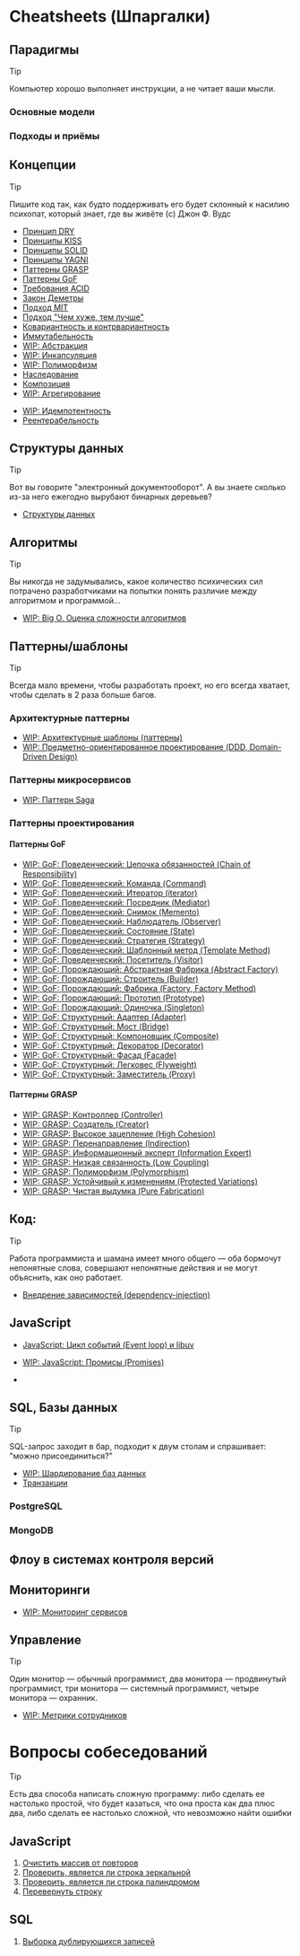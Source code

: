 # Cheatsheets (Шпаргалки)
<!--
https://backendinterview.ru/index.html
-->

## Парадигмы

> [!TIP]
> Компьютер хорошо выполняет инструкции, а не читает ваши мысли.

<!--
https://ru.wikipedia.org/wiki/%D0%9F%D0%B0%D1%80%D0%B0%D0%B4%D0%B8%D0%B3%D0%BC%D0%B0_%D0%BF%D1%80%D0%BE%D0%B3%D1%80%D0%B0%D0%BC%D0%BC%D0%B8%D1%80%D0%BE%D0%B2%D0%B0%D0%BD%D0%B8%D1%8F
-->
### Основные модели

[//]: # (- Императивное программирование)

[//]: # (- Декларативное программирование)

[//]: # (- Структурное программирование)

[//]: # (- Функциональное программирование)

[//]: # (- Логическое программирование)

[//]: # (- Объектно-ориентированное программирование &#40;ООП&#41;)

[//]: # (  - Компонентно-ориентированное программирование)

[//]: # (  - Прототипно-ориентированное программирование)

[//]: # (  - Агентно-ориентированное программирование)

### Подходы и приёмы

[//]: # (- Структурное программирование)

[//]: # (- Процедурное программирование)

[//]: # (- Аппликативное программирование)

[//]: # (- Обобщённое программирование)

[//]: # (- Доказательное программирование)

[//]: # (- Порождающее программирование)

[//]: # (- Аспектно-ориентированное программирование &#40;АОП&#41;)

[//]: # (- Агентно-ориентированное программирование)

[//]: # (- Контрактное программирование)

[//]: # (- Рекурсия)

[//]: # (- Автоматное программирование)

[//]: # (- Событийно-ориентированное программирование)

[//]: # (- Компонентно-ориентированное программирование)

[//]: # (- Грамотное программирование)

## Концепции

> [!TIP]
> Пишите код так, как будто поддерживать его будет склонный к насилию психопат, который знает, где вы живёте (c) Джон Ф. Вудс

- [Принцип DRY](concepts/dry.md)
- [Принципы KISS](concepts/kiss.md)
- [Принципы SOLID](concepts/solid.md)
- [Принципы YAGNI](concepts/yagni.md)
- [Паттерны GRASP](concepts/grasp.md)
- [Паттерны GoF](concepts/gof.md)
- [Требования ACID](concepts/acid.md)
- [Закон Деметры](concepts/lod.md)
- [Подход MIT](concepts/mit.md)
- [Подход "Чем хуже, тем лучше"](concepts/worse-is-better.md)
- [Ковариантность и контрвариантность](concepts/covariance-and-contravariance.md)
- [Иммутабельность](concepts/immutability.md)
- [WIP: Абстракция](concepts/abstraction.md)
- [WIP: Инкапсуляция](concepts/encapsulation.md)
- [WIP: Полиморфизм](concepts/polymorphism.md)
- [Наследование](concepts/inheritance.md)
- [Композиция](concepts/composition.md)
- [WIP: Агрегирование](concepts/aggregation.md)
<!-- https://ru.wikipedia.org/wiki/%D0%90%D0%B3%D1%80%D0%B5%D0%B3%D0%B8%D1%80%D0%BE%D0%B2%D0%B0%D0%BD%D0%B8%D0%B5_(%D0%BF%D1%80%D0%BE%D0%B3%D1%80%D0%B0%D0%BC%D0%BC%D0%B8%D1%80%D0%BE%D0%B2%D0%B0%D0%BD%D0%B8%D0%B5) -->
<!-- 
https://backendinterview.ru/architecture/principles.html#%D0%9F%D1%80%D0%B5%D0%B4%D0%BF%D0%BE%D1%87%D0%B8%D1%82%D0%B0%D0%B9%D1%82%D0%B5-%D0%BA%D0%BE%D0%BC%D0%BF%D0%BE%D0%B7%D0%B8%D1%86%D0%B8%D1%8E-%D0%BD%D0%B0%D1%81%D0%BB%D0%B5%D0%B4%D0%BE%D0%B2%D0%B0%D0%BD%D0%B8%D1%8E-%D0%BA%D0%BB%D0%B0%D1%81%D1%81%D0%B0 
https://ru.hexlet.io/courses/js-classes/lessons/composition-over-inheritance/theory_unit
https://devrating.org/ru/content/inheritance-vs-composition
https://ru.stackoverflow.com/questions/870046/%D0%A7%D0%B5%D0%BC-%D0%BE%D1%82%D0%BB%D0%B8%D1%87%D0%B0%D0%B5%D1%82%D1%81%D1%8F-%D0%BA%D0%BE%D0%BC%D0%BF%D0%BE%D0%B7%D0%B8%D1%86%D0%B8%D1%8F-%D0%BE%D1%82-%D0%BD%D0%B0%D1%81%D0%BB%D0%B5%D0%B4%D0%BE%D0%B2%D0%B0%D0%BD%D0%B8%D1%8F
https://habr.com/ru/companies/otus/articles/578516/
https://habr.com/ru/articles/325478/
-->
- [WIP: Идемпотентность](concepts/idempotency.md)
- [Реентерабельность](concepts/reentrant.md)

<!--
https://medium.com/nuances-of-programming/10-%D0%BF%D1%80%D0%BE%D0%B3%D1%80%D0%B0%D0%BC%D0%BC%D0%B8%D1%81%D1%82%D1%81%D0%BA%D0%B8%D1%85-%D1%82%D0%B5%D1%80%D0%BC%D0%B8%D0%BD%D0%BE%D0%B2-%D0%BD%D0%B0-%D0%BF%D0%BE%D0%BD%D1%8F%D1%82%D0%BD%D0%BE%D0%BC-%D1%8F%D0%B7%D1%8B%D0%BA%D0%B5-8c2cb31fcda4
-->

[//]: # (- Признаки плохого проекта <!-- https://backendinterview.ru/architecture/principles.html#%D0%9F%D1%80%D0%B8%D0%B7%D0%BD%D0%B0%D0%BA%D0%B8-%D0%BF%D0%BB%D0%BE%D1%85%D0%BE%D0%B3%D0%BE-%D0%BF%D1%80%D0%BE%D0%B5%D0%BA%D1%82%D0%B0 -->)

## Структуры данных

> [!TIP]
> Вот вы говорите "электронный документооборот". А вы знаете сколько из-за него ежегодно вырубают бинарных деревьев?

- [Структуры данных](data-structures/data-structures.md)

## Алгоритмы

> [!TIP]
> Вы никогда не задумывались, какое количество психических сил потрачено разработчиками на попытки понять различие между алгоритмом и программой...

- [WIP: Big O. Оценка сложности алгоритмов](algorithms/big-o.md)

[//]: # (- Алгоритмы сортировки)
<!-- https://blog.skillfactory.ru/sorting-algorithm/ -->

## Паттерны/шаблоны

> [!TIP]
> Всегда мало времени, чтобы разработать проект, но его всегда хватает, чтобы сделать в 2 раза больше багов.

### Архитектурные паттерны
<!--
https://citforum.ru/SE/project/pattern/
https://habr.com/ru/companies/alconost/articles/522662/
https://habr.com/ru/articles/871500/
https://systems.education/wis_ddd_architectural_patterns
https://tproger.ru/translations/top-5-arhitekturnyh-patternov-dlja-raspredeljonnyh-sistem
https://blog.skillfactory.ru/glossary/pattern/
https://vk.com/@testers-ot-mvc-do-eda
https://proglib.io/p/7-arhitekturnyh-patternov-kotorye-dolzhen-znat-kazhdyy-programmist-2023-05-22
https://tproger.ru/translations/top-5-arhitekturnyh-patternov-dlja-raspredeljonnyh-sistem
https://tproger.ru/articles/topovye-patterny-dlya-razrabotki-arhitektury-po
https://tproger.ru/articles/monolit-ili-mikroservisy--kak-vybrat-arhitekturu-dlya-novogo-proekta
https://habr.com/ru/companies/serverspace/articles/692916/
https://academy.mediasoft.team/article/patterny-proektirovaniya-dlya-chego-nuzhny-kakimi-byvayut-i-chem-otlichayutsya-ot-arkhitekturnykh/
https://systems.education/software_styles_and_patterns_with_cheatsheet
https://habr.com/ru/articles/856452/
https://bigdataschool.ru/blog/architecture-patterns-for-distributed-systems.html
https://proglib.io/p/9-osnovnyh-patternov-dlya-proektirovaniya-raspredelennyh-sistem-2024-07-30
https://medium.com/nuances-of-programming/5-%D0%B2%D0%B5%D0%B4%D1%83%D1%89%D0%B8%D1%85-%D1%88%D0%B0%D0%B1%D0%BB%D0%BE%D0%BD%D0%BE%D0%B2-%D0%BF%D1%80%D0%BE%D0%B5%D0%BA%D1%82%D0%B8%D1%80%D0%BE%D0%B2%D0%B0%D0%BD%D0%B8%D1%8F-%D1%80%D0%B0%D1%81%D0%BF%D1%80%D0%B5%D0%B4%D0%B5%D0%BB%D0%B5%D0%BD%D0%BD%D1%8B%D1%85-%D1%81%D0%B8%D1%81%D1%82%D0%B5%D0%BC-b67e9805fee8
https://habr.com/ru/companies/otus/articles/576766/
https://habr.com/ru/companies/otus/articles/754712/
-->

[//]: # (- Anemic Domain Model &#40;антипаттерн?&#41; <!-- https://emacsway.github.io/ru/anemic-domain-model/ -->)

[//]: # (- N-tier: многоуровневая архитектура &#40;N — кол-во слоёв&#41;)

[//]: # (- Layered: слоистая архитектура &#40;Onion architecture / Hexagonal Architecture&#41;)

[//]: # (- Паттерн многослойной архитектуры)

[//]: # (- Clean Architecture: чистая архитектура)

[//]: # (- Event-Driven Architecture: событийно-ориентированная архитектура.)

[//]: # (- DDD &#40;Data-driven development&#41;)

[//]: # (- DDD &#40;Domain-driven development&#41; )

[//]: # (- SOA &#40;Service-Oriented Architecture&#41; Сервис-ориентированная архитектура)

[//]: # (- Event Sourcing)

[//]: # (- Dataflow: поток данных)

[//]: # (- Inversion of Control,)

[//]: # (- Dependency Inversion,)

[//]: # (- Dependency Injection)

[//]: # (- Порты и адаптеры)

[//]: # (- Многоуровневая архитектура)

[//]: # (- Каналы и фильтры)

[//]: # (- Клиент — сервер)

[//]: # (- Модель — представление — контроллер)

[//]: # (- Управляемая событиями архитектура)

[//]: # (- Архитектура на основе микросервисов)

[//]: # (- MVC &#40;Model-View-Controller&#41;)

[//]: # (- MVVM &#40;Model-View-ViewModel&#41;)

[//]: # (- HMVC &#40;Hierarchical model–view–controller&#41;)

[//]: # (- MVP &#40;Model-View-Presenter&#41;)

[//]: # (- State-Model-View &#40;SMV&#41;)

[//]: # (- Двухфазная фиксация &#40;2PC&#41;)

[//]: # (- Saga)

[//]: # (- PageController)

[//]: # (- FrontController)

[//]: # (- ActiveRecord)

[//]: # (- Data Mapper)

[//]: # (- Делегирование &#40;Delegation&#41;)

[//]: # (- Lazy Load &#40;Ленивая Загрузка&#41;)

[//]: # (- Registry &#40;реестр&#41;)

[//]: # (- Паттерн автоматического выключения &#40;Circuit Breaker&#41;)

[//]: # (- Паттерн источника событий &#40;Event sourcing&#41;)

[//]: # (- Паттерн SideCar)

[//]: # (- Паттерн CQRS &#40;Command and Query Responsibility Segregation&#41;)

[//]: # (- Паттерн Rate Limiting)

[//]: # (- Strangler Fig)

[//]: # (- Паттерн Health Endpoint Monitoring)

[//]: # (- Реплицированные сервисы с распределением нагрузки &#40;RLBS&#41;)

[//]: # (- Load Balancer)

[//]: # (- Retry &#40;exponential backoff with jitter&#41;)

[//]: # (- Database per service)

[//]: # (- Шардинг)

[//]: # (- Упреждающая журнализация &#40;Write-Ahead Log&#41;)

[//]: # (- Split-Brain паттерн)

[//]: # (- Направленная отправка &#40;Hinted Handoff&#41;)

[//]: # (- Чтение с восстановлением &#40;Read Repair&#41;)

[//]: # (- Distributed Monolith &#40;антипаттерн&#41;)

[//]: # (- Микролиты &#40;антипаттерн&#41;)

[//]: # (- Многослойность &#40;антипаттерн&#41;)

[//]: # (- Монолит)

[//]: # (- Микросервисы &#40;MSA, Microservice architecture&#41;)

[//]: # (Распиливание монолита <!-- )

[//]: # (https://cloud.vk.com/blog/26-osnovnyh-patternov-mikroservisnoj-razrabotki/)

[//]: # (https://habr.com/ru/companies/reksoft/articles/864206/)

[//]: # (-->)

[//]: # (- Decomposition by Domain &#40;Разделение по доменам&#41;)

[//]: # (- Decomposition by Business Capability &#40;Разделение по бизнес-возможностям&#41;)

[//]: # (- Decomposition by Data &#40;Разделение по данным&#41;)

[//]: # (- Decomposition by UI &#40;Разделение по пользовательскому интерфейсу&#41;)

[//]: # (- Decomposition by Deployment &#40;Разделение по развертыванию&#41;)

[//]: # (- Decomposition by Communication Protocol &#40;Разделение по протоколу коммуникации&#41;)

[//]: # (- Domain-driven design)
- [WIP: Архитектурные шаблоны (паттерны)](patterns/architectural/architectural-patterns.md)
- [WIP: Предметно-ориентированное проектирование (DDD, Domain-Driven Design)](patterns/architectural/domain-driven-design.md)

### Паттерны микросервисов
<!--
https://habr.com/ru/companies/slurm/articles/679906/
https://habr.com/ru/companies/slurm/articles/681326/
https://proglib.io/p/18-osnovnyh-patternov-mikroservisnoy-arhitektury-2024-07-23
https://cloud.vk.com/blog/26-osnovnyh-patternov-mikroservisnoj-razrabotki/
https://systems.education/microservices-architecture-pattern
https://habr.com/ru/companies/reksoft/articles/864206/
https://habr.com/ru/companies/reksoft/articles/875270/
https://habr.com/ru/companies/piter/articles/275633/
https://dzen.ru/a/ZEoLx3ca-AKQ3cQ7
-->
- [WIP: Паттерн Saga](patterns/microservices/saga.md)

[//]: # (- Stateless Services &#40;Сервисы без состояния&#41;)

[//]: # (- Async Messaging &#40;Асинхронный обмен сообщениями&#41;)

[//]: # (- Database per Service &#40;База данных для каждого сервиса&#41;)

[//]: # (- Smart Endpoints, Dumb Pipes &#40;Умные конечные точки, глупые каналы&#41;)

[//]: # (- Consumer-Driven Contracts &#40;Контракты, определяемые потребителем&#41;)

[//]: # (- Shadow Deployment &#40;Теневое развертывание&#41;)

[//]: # (- Backends for Frontends &#40;BFF, Бэкенды для фронтендов&#41;)

[//]: # (- Sidecar &#40;Вспомогательный сервис&#41;)

[//]: # (- Retry &#40;Повторная попытка&#41;)

[//]: # (- Polyglot Persistence &#40;Многовариантное хранение&#41;)

[//]: # (- Data Sharding &#40;Шардинг данных&#41;)

[//]: # (- Command Query Responsibility Segregation &#40;CQRS, Разделение команд и запросов&#41;)

[//]: # (- Event Sourcing &#40;Источник событий&#41;)

[//]: # (- Saga Pattern &#40;Сага&#41;)

[//]: # (- Bulkhead &#40;Отсек, Переборка&#41;)

[//]: # (- Circuit Breaker &#40;Предохранитель&#41;)

[//]: # (- API Gateway &#40;API-шлюз&#41;)

[//]: # (- Service Registry &#40;Реестр сервисов&#41;)
[//]: # (???)

[//]: # (- Шаблон "API-композиция" &#40;API Composition&#41;)

[//]: # (- Шаблон "Поиск событий" &#40;Event Sourcing&#41;)

[//]: # (- Шаблон "Сборка пользовательского интерфейса на стороне клиента" &#40;Client-Side UI Composition&#41;)

[//]: # (- Шаблон "Сборка фрагментов страниц на стороне сервера" &#40;Server-Side Page Fragment Composition&#41;)

[//]: # (- Шаблон "Обнаружение сервисов на стороне клиента" &#40;Client-Side Service Discovery&#41;)

[//]: # (- Шаблон "Обнаружение сервисов на стороне сервера" &#40;Server-Side Service Discovery&#41;)

[//]: # (- Шаблон "Экземпляр сервиса на хост" &#40;Service Instance Per Host&#41;)

[//]: # (- Шаблон "Сине-зеленое развертывание" &#40;Blue-Green Deployment&#41;)

[//]: # (- Шаблон "Агрегация логов" &#40;Log Aggregation&#41;)

[//]: # (- Шаблон "Распределенная трассировка" &#40;Distributed Tracing&#41;)

[//]: # (- Шаблон "Проверки здоровья" &#40;Health Check&#41;)

[//]: # (- Шаблон "Посредник" &#40;"Посол", Ambassador&#41;)

[//]: # (- Шаблон "Тестирование контрактов, ориентированных на потребителя" &#40;Consumer-Driven Contract Testing&#41;)

[//]: # (- Шаблон "Внешняя конфигурация" &#40;External Configuration&#41;)

### Паттерны проектирования
<!--
https://habr.com/ru/articles/804339/
https://habr.com/ru/articles/716412/
https://backendinterview.ru/architecture/gof.html
https://citforum.ru/SE/project/pattern/
https://doka.guide/tools/architecture-and-design-patterns/
Gangs of Four (GoF) Design Patterns
-->

#### Паттерны GoF
- [WIP: GoF: Поведенческий: Цепочка обязанностей (Chain of Responsibility)](patterns/design/gof.behavioral.chain-of-responsibility.md)
- [WIP: GoF: Поведенческий: Команда (Command)](patterns/design/gof.behavioral.command.md)
- [WIP: GoF: Поведенческий: Итератор (iterator)](patterns/design/gof.behavioral.iterator.md)
- [WIP: GoF: Поведенческий: Посредник (Mediator)](patterns/design/gof.behavioral.mediator.md)
- [WIP: GoF: Поведенческий: Снимок (Memento)](patterns/design/gof.behavioral.memento.md)
- [WIP: GoF: Поведенческий: Наблюдатель (Observer)](patterns/design/gof.behavioral.observer.md)
- [WIP: GoF: Поведенческий: Состояние (State)](patterns/design/gof.behavioral.state.md)
- [WIP: GoF: Поведенческий: Стратегия (Strategy)](patterns/design/gof.behavioral.strategy.md)
- [WIP: GoF: Поведенческий: Шаблонный метод (Template Method)](patterns/design/gof.behavioral.template-method.md)
- [WIP: GoF: Поведенческий: Посетитель (Visitor)](patterns/design/gof.behavioral.visitor.md)
- [WIP: GoF: Порождающий: Абстрактная Фабрика (Abstract Factory)](patterns/design/gof.generative.abstract-factory.md)
- [WIP: GoF: Порождающий: Строитель (Builder)](patterns/design/gof.generative.builder.md)
- [WIP: GoF: Порождающий: Фабрика (Factory, Factory Method)](patterns/design/gof.generative.factory-method.md)
- [WIP: GoF: Порождающий: Прототип (Prototype)](patterns/design/gof.generative.prototype.md)
- [WIP: GoF: Порождающий: Одиночка (Singleton)](patterns/design/gof.generative.singleton.md)
- [WIP: GoF: Структурный: Адаптер (Adapter)](patterns/design/gof.structural.adapter.md)
- [WIP: GoF: Структурный: Мост (Bridge)](patterns/design/gof.structural.bridge.md)
- [WIP: GoF: Структурный: Компоновщик (Composite)](patterns/design/gof.structural.composite.md)
- [WIP: GoF: Структурный: Декоратор (Decorator)](patterns/design/gof.structural.decorator.md)
- [WIP: GoF: Структурный: Фасад (Facade)](patterns/design/gof.structural.facade.md)
- [WIP: GoF: Структурный: Легковес (Flyweight)](patterns/design/gof.structural.flyweight.md)
- [WIP: GoF: Структурный: Заместитель (Proxy)](patterns/design/gof.structural.proxy.md)

#### Паттерны GRASP
- [WIP: GRASP: Контроллер (Controller)](patterns/design/grasp.controller.md)
- [WIP: GRASP: Создатель (Creator)](patterns/design/grasp.creator.md)
- [WIP: GRASP: Высокое зацепление (High Cohesion)](patterns/design/grasp.high-cohesion.md)
- [WIP: GRASP: Перенаправление (Indirection)](patterns/design/grasp.indirection.md)
- [WIP: GRASP: Информационный эксперт (Information Expert)](patterns/design/grasp.information-expert.md)
- [WIP: GRASP: Низкая связанность (Low Coupling)](patterns/design/grasp.low-coupling.md)
- [WIP: GRASP: Полиморфизм (Polymorphism)](patterns/design/grasp.polymorphism.md)
- [WIP: GRASP: Устойчивый к изменениям (Protected Variations)](patterns/design/grasp.protected-variations.md)
- [WIP: GRASP: Чистая выдумка (Pure Fabrication)](patterns/design/grasp.pure-fabrication.md)

[//]: # (- Репозиторий &#40;Repository&#41;)
<!--
https://habr.com/ru/articles/248505/
https://gist.github.com/maestrow/594fd9aee859c809b043
https://habr.com/ru/articles/316836/
https://docs.nestjs.com/
-->

## Код:

> [!TIP]
> Работа программиста и шамана имеет много общего — оба бормочут непонятные слова, совершают непонятные действия и не могут объяснить, как оно работает.

- [Внедрение зависимостей (dependency-injection)](code/dependency-injection.md)

## JavaScript
- [JavaScript: Цикл событий (Event loop) и libuv](javascript/event-loop-and-libuv.md)
- [WIP: JavaScript: Промисы (Promises)](javascript/js-promises.md)

- [//]: # (- NestJs)
<!--
https://habr.com/ru/companies/timeweb/articles/663234
https://habr.com/ru/companies/timeweb/articles/666470/
-->

## SQL, Базы данных

> [!TIP]
> SQL-запрос заходит в бар, подходит к двум столам и спрашивает: "можно присоединиться?"

- [WIP: Шардирование баз данных](sql-and-db/db-sharding.md)
- [Транзакции]([sql-and-db](transactions.md)) <!-- https://ru.wikipedia.org/wiki/ACID -->

[//]: # (- Типы баз данных)

### PostgreSQL

[//]: # (- Виды индексов)

[//]: # (- Транзакции <!-- https://postgrespro.ru/docs/postgrespro/10/tutorial-transactions  https://habr.com/ru/articles/843794/  https://postgrespro.ru/docs/postgrespro/9.6/transaction-iso  https://habr.com/ru/articles/860982/  https://postgrespro.ru/docs/postgresql/13/plpgsql-transactions  https://postgrespro.ru/docs/enterprise/9.6/atx -->)

[//]: # (- GROUP BY <!-- https://postgrespro.ru/docs/postgresql/9.6/queries-table-expressions -->)

[//]: # (- HAVING <!-- https://postgrespro.ru/docs/postgresql/9.6/queries-table-expressions -->)

[//]: # (- GROUPING SETS <!-- https://postgrespro.ru/docs/postgresql/9.6/queries-table-expressions -->)

[//]: # (- CUBE <!-- https://postgrespro.ru/docs/postgresql/9.6/queries-table-expressions -->)

[//]: # (- ROLLUP <!-- https://postgrespro.ru/docs/postgresql/9.6/queries-table-expressions -->)

[//]: # (- Оконные функции)

[//]: # (- Соединения с сопоставлениями строк &#40;JOIN&#41; <!-- https://blog.skillfactory.ru/glossary/join-sql/  https://ru.hexlet.io/courses/complex-sql-queries/lessons/join/theory_unit  https://ru.wikipedia.org/wiki/Join_&#40;SQL&#41;  https://habr.com/ru/articles/655919/  https://postgrespro.ru/docs/postgresql/9.6/queries-table-expressions  https://postgrespro.ru/docs/postgrespro/9.5/tutorial-join -->)

### MongoDB

[//]: # (- Транзакции)

## Флоу в системах контроля версий
<!--
https://habr.com/ru/companies/avito/articles/680522/
+ Git Flow
+ GitLab flow
и т.п.
-->

## Мониторинги
- [WIP: Мониторинг сервисов](services-monitoring.md)

## Управление

> [!TIP]
> Один монитор — обычный программист, два монитора — продвинутый программист, три монитора — системный программист, четыре монитора — охранник.

- [WIP: Метрики сотрудников](management/employee-metrics.md)

# Вопросы собеседований

> [!TIP]
> Есть два способа написать сложную программу: либо сделать ее настолько простой, что будет казаться, что она проста как два плюс два, либо сделать ее настолько сложной, что невозможно найти ошибки

<!--
https://habr.com/ru/articles/770522/
-->

## JavaScript
1. [Очистить массив от повторов](tasks/js.clean-doubles-from-array.md)
1. [Проверить, является ли строка зеркальной](tasks/js.is-mirrored-string.md)
1. [Проверить, является ли строка палиндромом](tasks/js.is-palindrome-string)
1. [Перевернуть строку](tasks/js.revert-string.md)

## SQL
1. [Выборка дублирующихся записей](tasks/sql.search-doubles.md)
